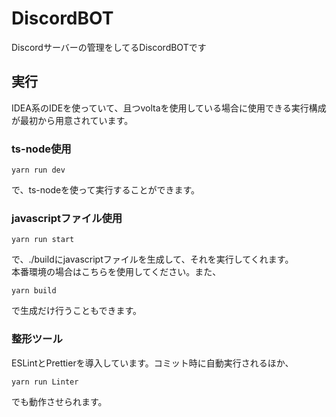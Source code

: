# DiscordBOT
Discordサーバーの管理をしてるDiscordBOTです

## 実行
IDEA系のIDEを使っていて、且つvoltaを使用している場合に使用できる実行構成が最初から用意されています。
### ts-node使用
```
yarn run dev
```
で、ts-nodeを使って実行することができます。

### javascriptファイル使用
```
yarn run start
```
で、./buildにjavascriptファイルを生成して、それを実行してくれます。  
本番環境の場合はこちらを使用してください。また、
```
yarn build
```
で生成だけ行うこともできます。

### 整形ツール
ESLintとPrettierを導入しています。コミット時に自動実行されるほか、
```
yarn run Linter
```
でも動作させられます。
